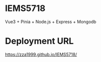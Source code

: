 # IEMS5718
Vue3 + Pinia + Node.js + Express + Mongodb
# Deployment URL
https://zza1999.github.io/IEMS5718/
